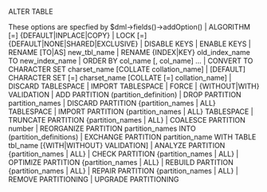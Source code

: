 ALTER TABLE

These options are specfied by
$dml->fields()->addOption()
| ALGORITHM [=] {DEFAULT|INPLACE|COPY}
| LOCK [=] {DEFAULT|NONE|SHARED|EXCLUSIVE}
    | DISABLE KEYS
      | ENABLE KEYS
      | RENAME [TO|AS] new_tbl_name
      | RENAME {INDEX|KEY} old_index_name TO new_index_name
      | ORDER BY col_name [, col_name] ...
      | CONVERT TO CHARACTER SET charset_name [COLLATE collation_name]
      | [DEFAULT] CHARACTER SET [=] charset_name [COLLATE [=] collation_name]
      | DISCARD TABLESPACE
      | IMPORT TABLESPACE
      | FORCE
      | {WITHOUT|WITH} VALIDATION
      | ADD PARTITION (partition_definition)
      | DROP PARTITION partition_names
      | DISCARD PARTITION {partition_names | ALL} TABLESPACE
      | IMPORT PARTITION {partition_names | ALL} TABLESPACE
      | TRUNCATE PARTITION {partition_names | ALL}
      | COALESCE PARTITION number
      | REORGANIZE PARTITION partition_names INTO (partition_definitions)
      | EXCHANGE PARTITION partition_name WITH TABLE tbl_name [{WITH|WITHOUT} VALIDATION]
      | ANALYZE PARTITION {partition_names | ALL}
      | CHECK PARTITION {partition_names | ALL}
      | OPTIMIZE PARTITION {partition_names | ALL}
      | REBUILD PARTITION {partition_names | ALL}
      | REPAIR PARTITION {partition_names | ALL}
      | REMOVE PARTITIONING
      | UPGRADE PARTITIONING
  
  
